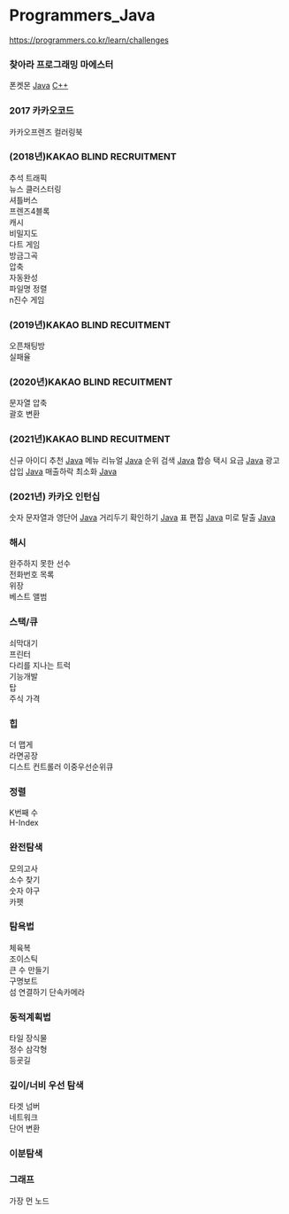 # Programmers_Java

https://programmers.co.kr/learn/challenges

### 찾아라 프로그래밍 마에스터

폰켓몬 [Java](Java/programmers/find_programming_maestro/PhoneKetmon.java) [C++](Cpp/programmers/PhoneKetmon.cpp)

### 2017 카카오코드

카카오프렌즈 컬러링북

### (2018년)KAKAO BLIND RECRUITMENT

추석 트래픽  
뉴스 클러스터링  
셔틀버스  
프렌즈4블록  
캐시  
비밀지도  
다트 게임  
방금그곡  
압축  
자동완성  
파일명 정렬  
n진수 게임

### (2019년)KAKAO BLIND RECUITMENT

오픈채팅방  
실패율

### (2020년)KAKAO BLIND RECUITMENT

문자열 압축  
괄호 변환

### (2021년)KAKAO BLIND RECUITMENT

신규 아이디 추천 [Java](Java/programmers/Kakao_2021/Recommend_New_ID.java)
메뉴 리뉴얼 [Java](Java/programmers/Kakao_2021/Menu_Renewal.java)
순위 검색 [Java](Java/programmers/Kakao_2021/Search_Rank.java)
합승 택시 요금 [Java](Java/programmers/Kakao_2021/Share_Taxi_Price.java)
광고 삽입 [Java](Java/programmers/Kakao_2021/Insert_Ads.java)
매출하락 최소화 [Java](Java/programmers/Kakao_2021/Minimize_Drop_Sale.java)

### (2021년) 카카오 인턴십

숫자 문자열과 영단어 [Java](Java/programmers/Kakao_2021/Number_String_Word.java)
거리두기 확인하기 [Java](Java/programmers/Kakao_2021/Check_Distance.java)
표 편집 [Java](Java/programmers/Kakao_2021/Edit_Chart.java)
미로 탈출 [Java](Java/programmers/Kakao_2021/Escape_Maze.java)

### 해시

완주하지 못한 선수  
전화번호 목록  
위장  
베스트 앨범

### 스택/큐

쇠막대기  
프린터  
다리를 지나는 트럭  
기능개발  
탑  
주식 가격

### 힙

더 맵게  
라면공장  
디스트 컨트롤러
이중우선순위큐

### 정렬

K번째 수  
H-Index

### 완전탐색

모의고사  
소수 찾기  
숫자 야구  
카펫

### 탐욕법

체육복  
조이스틱  
큰 수 만들기  
구명보트  
섬 연결하기
단속카메라

### 동적계획법

타일 장식물  
정수 삼각형  
등굣길

### 깊이/너비 우선 탐색

타겟 넘버  
네트워크  
단어 변환

### 이분탐색

### 그래프

가장 먼 노드
